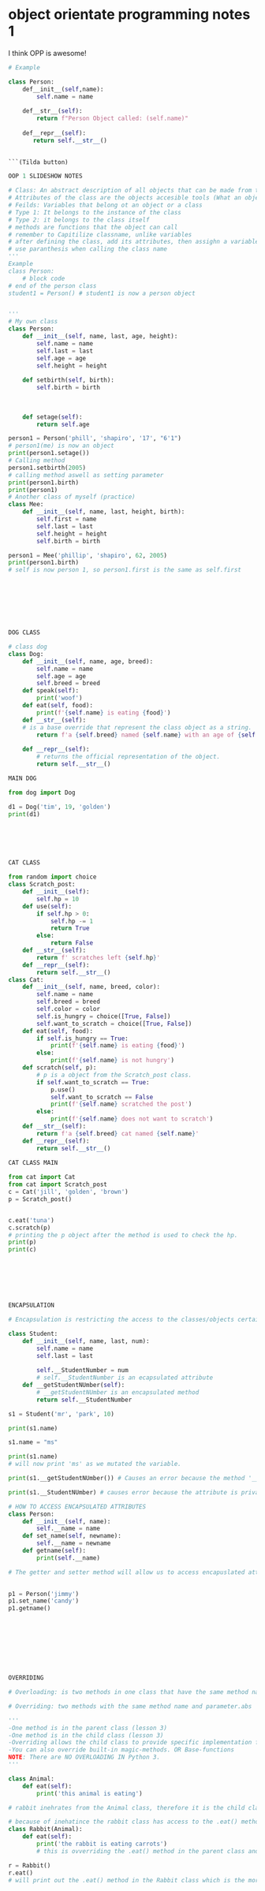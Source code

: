 # object orientate programming notes 1

I think OPP is awesome!

```python 
# Example

class Person:
    def__init__(self,name):
        self.name = name
        
    def__str__(self):
        return f"Person Object called: (self.name)"
       
    def__repr__(self):
       return self.__str__()
       

```(Tilda button)

OOP 1 SLIDESHOW NOTES

# Class: An abstract description of all objects that can be made from this set class where an object can be instantiated from.
# Attributes of the class are the objects accesible tools (What an object could be)
# Feilds: Variables that belong ot an object or a class
# Type 1: It belongs to the instance of the class 
# Type 2: it belongs to the class itself
# methods are functions that the object can call
# remember to Capitilize classname, unlike variables
# after defining the class, add its attributes, then assighn a variable with an instantion of the class to interact with it
# use paranthesis when calling the class name
'''
Example
class Person:
    # block code
# end of the person class
student1 = Person() # student1 is now a person object


'''
# My own class
class Person:
    def __init__(self, name, last, age, height):
        self.name = name
        self.last = last
        self.age = age
        self.height = height
    
    def setbirth(self, birth):
        self.birth = birth
        
          
        
    def setage(self):
        return self.age

person1 = Person('phill', 'shapiro', '17', "6'1")
# person1(me) is now an object
print(person1.setage())
# Calling method
person1.setbirth(2005)
# calling method aswell as setting parameter
print(person1.birth)
print(person1)
# Another class of myself (practice)
class Mee:
    def __init__(self, name, last, height, birth):
        self.first = name
        self.last = last
        self.height = height
        self.birth = birth

person1 = Mee('phillip', 'shapiro', 62, 2005)
print(person1.birth)
# self is now person 1, so person1.first is the same as self.first








DOG CLASS

# class dog
class Dog:
    def __init__(self, name, age, breed):
        self.name = name
        self.age = age
        self.breed = breed
    def speak(self):
        print('woof')
    def eat(self, food):
        print(f'{self.name} is eating {food}')
    def __str__(self):
    # is a base override that represent the class object as a string.
        return f'a {self.breed} named {self.name} with an age of {self.age}'
    
    def __repr__(self):
        # returns the official representation of the object.
        return self.__str__()

MAIN DOG

from dog import Dog

d1 = Dog('tim', 19, 'golden')
print(d1)






CAT CLASS

from random import choice
class Scratch_post:
    def __init__(self):
        self.hp = 10
    def use(self):
        if self.hp > 0:
            self.hp -= 1
            return True
        else:
            return False
    def __str__(self):
        return f' scratches left {self.hp}'
    def __repr__(self):
        return self.__str__()
class Cat:
    def __init__(self, name, breed, color):
        self.name = name
        self.breed = breed
        self.color = color
        self.is_hungry = choice([True, False])
        self.want_to_scratch = choice([True, False])
    def eat(self, food):
        if self.is_hungry == True:
            print(f'{self.name} is eating {food}')
        else:
            print(f'{self.name} is not hungry')
    def scratch(self, p):
        # p is a object from the Scratch_post class.
        if self.want_to_scratch == True:
            p.use()
            self.want_to_scratch == False
            print(f'{self.name} scratched the post')
        else:
            print(f'{self.name} does not want to scratch')
    def __str__(self):
        return f'a {self.breed} cat named {self.name}'
    def __repr__(self):
        return self.__str__()
 
CAT CLASS MAIN

from cat import Cat
from cat import Scratch_post
c = Cat('jill', 'golden', 'brown')
p = Scratch_post()


c.eat('tuna')
c.scratch(p)
# printing the p object after the method is used to check the hp.
print(p)
print(c)







ENCAPSULATION

# Encapsulation is restricting the access to the classes/objects certain attributes and methods. We use (__) to do this.

class Student:
    def __init__(self, name, last, num):
        self.name = name
        self.last = last
        
        self.__StudentNumber = num
        # self.__StudentNumber is an ecapsulated attribute
    def __getStudentNUmber(self):
        # __getStudentNUmber is an encapsulated method
        return self.__StudentNumber

s1 = Student('mr', 'park', 10)

print(s1.name)

s1.name = "ms"

print(s1.name)
# will now print 'ms' as we mutated the variable.

print(s1.__getStudentNUmber()) # Causes an error because the method '__getstudentNumber' has encapsulation. if it did not have __, then the number would print.

print(s1.__StudentNUmber) # causes error because the attribute is private.

# HOW TO ACCESS ENCAPSULATED ATTRIBUTES
class Person:
    def __init__(self, name):
        self.__name = name
    def set_name(self, newname):
        self.__name = newname
    def getname(self):
        print(self.__name)

# The getter and setter method will allow us to access encapuslated attributes.
    

p1 = Person('jimmy')
p1.set_name('candy')
p1.getname()









OVERRIDING

# Overloading: is two methods in one class that have the same method name, but differernt parameters.

# Overriding: two methods with the same method name and parameter.abs

'''
-One method is in the parent class (lesson 3)
-One method is in the child class (lesson 3)
-Overriding allows the child class to provide specific implementation for a method that exists in the parent class
-You can also override built-in magic-methods. OR Base-functions
NOTE: There are NO OVERLOADING IN Python 3.
'''

class Animal:
    def eat(self):
        print('this animal is eating')

# rabbit inehrates from the Animal class, therefore it is the child class

# because of inehatince the rabbit class has access to the .eat() method in the animal class.
class Rabbit(Animal):
    def eat(self):
        print('the rabbit is eating carrots')
        # this is ovverriding the .eat() method in the parent class and then providing a more specific implementation.

r = Rabbit()
r.eat()
# will print out the .eat() method in the Rabbit class which is the more specific implementation of the method.








BASE OVERRIDES

# Base Overrides

# two different classes can have the same attributes and methods.

# a child class and parent class have an overrided method, where the child class utilizes the parent method differntly (Example in Overriding.py)

# EXAMPLE

class Dog:
    def __init__(self, name):
        self.__name = name
    def __str__(self):
        return f'woof I am {self.__name}'
    # dont have to call the __str__ function. It is a base override in python that makes our object readable.
d = Dog('jimmy')
print(d)

# __repr__(object) returns a strong containing a printable represntation of an object.

# __str__() allows us to convert out object to a string.

# __repr__() allows us to present a printable version of our object.









POLYMORPHISM

# Polymorphism: is a method that can be used across different classes and objects that is dependent on the parameters.

# - Different Classes (non-inherited) can have the same named methods (Simple) → Polymorphism
# - Within a set of inherited classes have the same methods

# EXAMPLE

class Bear:
    def sound(self):
        print('groar')
class Dog:
    def sound(self):
        print('woof woof')
def makesound(animalType):
    animalType.sound()

b = Bear()
d = Dog()
makesound(b)
makesound(d)
# in conclusion we gave two differnt classes same methods, hence polymorphism.

# Overriding is also an example of Polymorphism

class Person:
    def __init__(self, name, age):
        self.__name = name
        self.__age = age
    def show(self):
        return self.__name
    def show(self, num):
        return f'{self.__name}, {self.__age}'

# the show method is presented twice in one class and has different parameters hence overloading.
  
  
  
  





INHERITANCE

# Inheritance is when an object or class is based another class; where its features are from a parent class

'''
Types:

- Single Inheritance: a subclass inheriting the features of a single superclass/parent class.
- Multiple inheritnace: a subclass inheriting the features of a multiple parent class
- Multilevel inheritnace: a subclass inheriting from another subclass A - B - C.
'''

# What can we do with inheritance: a child will recieve all attributes and methods of the parent.

# the child can than enhance itself with new attributes and methods. The child can also OVERRIDE attributes and methods for their own liking.

# if a child class inherits the parent class: the child does not need a new __init__() unless it requires new attributes.

# the child does not need to reinstate the parents methods unless you override them.

#EXAMPLE
class Parent:
    def __init__(self, name):
         self.__name = name
    def getname(self):
        return self.__name

# Child class
class Child(Parent):
    def __init__(self, name, num):
        Parent.__init__(self, name)
        self.__num = num
    def getChildname(self):
        return f'{self.__num}, {self.getname()}'
        # using the method 'self.getname()' from the parent class.
p = Parent('jill')
c = Child('hello' ,19)
print(c.getChildname())  
print(p.getname())
print(c.getname())

# What is super(): is a built in method for classes to refer to their parent class.

class Parent:
    def __init__(self, name):
         self.__name = name
    def getname(self):
        return self.__name

# Child class
class Child(Parent):
    def __init__(self, name, num):
        super().__init__(name)
        #
        self.__num = num
    def getChildname(self):
        return f'{self.__num}, {self.getname()}'
        # using the method 'self.getname()' from the parent class.
p = Parent('jill')
c = Child('hello' ,19)
print(c.getChildname())  
print(p.getname())
print(c.getname())
# using method from parent class for our child object (another class).



# inheritance video
class Dog:
    def __init__(self, name, age, friendliness):
        self.name = name
        self.age = age
        self.friendliness = friendliness
    
    def like_walks(self):
        return True
# "class Samoyed(Dog)" this means that samoyed is a child class of the class Dog.
class Samoyed(Dog):
    def __init__(self, name, age, friendliness):
        super().__init__(name, age, friendliness)
        # what this means is that it calls the initlization (__init__) from the superclass.

         
    
    

class Poodle(Dog):
    def __init__(self, name, age, friendliness):
        super().__init__(name, age, friendliness)
         # because of super we dont need to reset attributes
            # Ex: self.name = name
    def shedding_amount(self):
        return 0
        


        

class Golden(Dog):
    def __init__(self, name, age, friendliness):
        super().__init__(name, age, friendliness)
    def fetch_ability(self):
        if self.age < 2:
            return 8
        elif self.age < 10:
            return 10
        else:
            return 7 


d = Samoyed('sammy', 2, 10)
print(d.name, d.age, d.friendliness)
print(d.like_walks())



# MULTIPLE INHERITANCE: where there is more than one superclass

class GoldenDoodle(Poodle, Golden):
    def __init__(self, name, age, friendliness):
        super().__init__(name, age, friendliness)


goldie = GoldenDoodle('goldie', 1, 10)
print(goldie.name, goldie.age, goldie.friendliness)
print(goldie.like_walks())
print(goldie.shedding_amount())
print(goldie.fetch_ability())
# we have the same __init__ method 3 times.
# alot of code repetition.

# POLYMORPHISM

# Inheritance Video
class Dog:
    def __init__(self, name, age, friendliness):
        self.name = name
        self.age = age
        self.friendliness = friendliness
    
    def like_walks(self):
        return True
    def barks(self):
        return 'woof'
# "class Samoyed(Dog)" this means that samoyed is a child class of the class Dog.
class Samoyed(Dog):
    def __init__(self, name, age, friendliness):
        super().__init__(name, age, friendliness)
        # what this means is that it calls the initlization (__init__) from the superclass.

         
    
    

class Poodle(Dog):
    def __init__(self, name, age, friendliness):
        super().__init__(name, age, friendliness)
         # because of super we dont need to reset attributes
            # Ex: self.name = name
    def shedding_amount(self):
        return 0
        


        

class Golden(Dog):
    def __init__(self, name, age, friendliness):
        super().__init__(name, age, friendliness)
    def fetch_ability(self):
        if self.age < 2:
            return 8
        elif self.age < 10:
            return 10
        else:
            return 7 


d = Samoyed('sammy', 2, 10)
print(d.name, d.age, d.friendliness)
print(d.like_walks())



# MULTIPLE INHERITANCE: where there is more than one superclass

class GoldenDoodle(Poodle, Golden):
    def __init__(self, name, age, friendliness):
        super().__init__(name, age, friendliness)
    def barks(self):
        return 'no'


goldie = GoldenDoodle('goldie', 1, 10)
print(goldie.name, goldie.age, goldie.friendliness)
print(goldie.like_walks())
print(goldie.barks())
print(goldie.shedding_amount())


OOP VIDEO NOTES

# Object Orientated Programming in Python

# WHAT IS AN OBJECT


def hello():
    print('hello')

x = 1 

# Type prints out the type of the data the argument is (Example '1' is a int).

print(type(hello))

# When u create something in python u are creating an object which is an instance of a specific class, and that class defines the way an object interacts with other things in our program.

x = 1

y = 'hello'

print(x + y)

# Because the objects are different typeso data they cannot interact with one another. 


# METHODS

string = 'hello'
print(string.upper())

# .upper() is a method acting on object type string stored in variable called string. It converts the string into uppercase letters.

# CREATING A CLASS

class Dog:
    def add_one(self, x):
        return x + 1
    def bark(self):
        print('bark')

# created a class called Dog

# method called bark and called add_one.
d = Dog()
# d is an object of the class 'Dog'
d.bark()
# calling our method 'bark' on our dog object.
print(d.add_one(2))
# This is calling the method 'add_one' on our dog object.



# INIT METHOD

class Cat:

    # __init__ intillizes the cat object.

    def __init__(self, name, age):
        self.name = name
        print(name)

      # self.name = name is an attribute of the class cat.


    def get_name(self):
        return self.name

    # need to add self so python knows which obj we are looking at.

       # 'self' allows us to accesss attributes specific to each cat object.

  

c = Cat('Marel', 13)
print(c.name)

c2 = Cat('bill', 18)
print(c2.name)

c.get_name()
# return name of obj c.
c2.get_name()
# returns name of obj c2. (different from c.get_name)


# MODIFYING ATTRIBUTES

class Cat:

    def __init__(self, name, age):
        self.name = name
        self.age = age
        

    
    def set_newage(self, age):
        # this method modifies the self.age atrribute by changing its value.
        self.age = age
        print(age)

c = Cat('time', 13)
c.set_newage(15)
c2 = Cat('heloo', 17)
c2.set_newage(89)


# MULTIPLE CLASSES (Classes interacting with another)

class Student:
    def __init__(self, name, age, grade):
        # each student will have these attributes
        self.name = name
        self.age = age 
        self.grade = grade # 0 - 100

    def get_grade(self):
        # method that gets students grade.
        return self.grade

class Course:
    # add students to course
    def __init__(self, name, max_students):
        self.name = name
        self.max_students = max_students
        # made an attribute that is not in parameter
        self.students = []
        

    def add_students(self, student):
        # this 'student' is an instance of student object from the class Student
        if len(self.students) < self.max_students:
            self.students.append(student)
            return True
        return False

    def get_average_grade(self):
        value = 0
        for student in self.students:
            value += student.get_grade()
            # use method just incase we change attribute.
        return value / len(self.students)
        
        
s1 = Student('tim', 19, 95)
s2 = Student('bill', 19, 75)
s3 = Student('tim', 19, 65)
s4 = Student('tim', 14, 55)

course = Course('Math', 2)
# by calling the add_student method we are adding students to the course
course.add_students(s1)
course.add_students(s2)
print(course.students[0].name)
# at this point both code is telling us that both things in our list are student objects.
print(course.get_average_grade())


# INHERITANCE

# Generilization
class Pet:
    def __init__(self, name, age):
        self.name = name
        self.age = age
    def show(self):
        print (f'I am {self.name} and I am {self.age} years old')
        
    def speak(self):
        print('i dont know what i say')

class Cat(Pet):
     # inheriting class Pet
    def __init__(self, name, age, color):
        super().__init__(name, age)
        #.__init__ defines the method that we want to call, and name and age are the arguments we want to pass. its gonna redifine age and name, and then we can add color.
        # super stands for reference the super class (Pet class (class we inheritad from))
        self.color = color
        
    def speak(self):
        print('meow')

    def show(self):
        print (f'I am {self.name} and I am {self.age} years old and i am {self.color}')


class Dog(Pet):
  
        
    def speak(self):
        print('bark')
    
    

class Fish(Pet):
    pass

p = Pet('tim', 19)
p.show()
p.speak()
c = Cat('bill', 34, 'green')
c.show()

# Even though there is no method called show in class cat. the method still works for object of the Cat class. This is because of inheritance.
c.speak()
d = Dog('jill', 25,)
d.show()
d.speak()

# soeak method is different for the dog class, than the cat class.

# if there is method of the same name in the child class and parent class, the child class will override the parent class method.

f = Fish('bubbles', 19)
f.speak()

# beacause fish does not have speak method. speak from the parent class is used.

# overall when we have classes that are very similar, we should create a parent class to be used for both classes that are very similar to each other.

# CLASS ATTRIBUTES
# class attributes are attributes specific to a class, and not an object.

class Person:
    # this is a class attribute because not defined in __init__ method. (not gonna change). 
    number_of_people = 0
    def __init__(self, name):
        self.name = name
p1 = Person('tim')
p2 = Person('jill')

Person.number_of_people = 8

print(p2.number_of_people)




ENCAPSULATION PRACTICE

# Encapsulation Practice

class User:
    def __init__(self, username, level):
        '''
            all attributes are encapsulated with __ in the front
            two attributes are set by the initialization arguments: username, level
            logged_in attribute is set to False automatically
            pwd attribute will be controlled by a setter method: set_pwd()
        '''
        self.__username = username
        self.__level = str(level).lower().capitalize()
        self.__pwd = self.__set_pwd()
        self.__logged_in = False

    def __set_pwd(self):
        # a setter method to set our password
        # this code can be improved upon to create stronger password requirements
        get_pwd = input("Enter a password: ")
        return get_pwd

    # override example
    def isalpha(self):
        # example of override. String has an .isalpha() as well while our class has one too
        # their behaviour is different but they are a SAME NAMED method; therefore, it is an example of overriding
        return self.__level == 'Alpha'

    def login(self, pwd):
        # a very basic login method
        if pwd == self.__pwd:
            self.__logged_in = True
            print(f'{self.__username} has now logged in')
           
       
        else:
            print('Wrong Password.')
            

    def logout(self):
        # a very basic logout method
        if self.__logged_in == True:
            
            print(f'{self.__username} has logged out.')
            
        else:
            print('Already Logged Out or has not logged in yet.')
            

    def __str__(self):
        # Base override of the string built-method
        return f'User: {self.__username}'

    def __repr__(self):
        return self.__str__()
# end of user

# NEED MORE HELP TO UNDERSTAND


ENCAPSULATION MAIN

# Encapsulation Practice
from encap import User

'''
User needs two attributes arguments: Username and User Status (Alpha, Beta)
Methods:
    login()
    logout()
'''
test = User('POOPOO', 'Alpha') # Creating an Alpha level user with username: POOPOO
test.login('qwerty') # logging in with a wrong password
 # logging in with a right password
test.logout() # logging out
 # logging out again when we already logged out
print('is test alpha?', test.isalpha()) # checking to see if .isalpha() is working







POINT CLASS

class Point:
    def __init__(self, x, y):
        self.x = x
        self.y = y
    def __mul__(self, num):
        # this is the multiplication operator override
        return Point(self.x * num, self.y * num)
        # WHY DO WE NEED THIS?
        
    def distance(self, other_point):
        # we assume other_point is a Point() object
        diff_x = (self.x - other_point.x) ** 2
        diff_y = (self.y - other_point.y) ** 2
        result = (diff_x + diff_y) ** 0.5
        return result

    def __str__(self):
        return f"Point Object ({self.x}, {self.y})"

    def __repr__(self):
        return self.__str__()


POINT MAIN


from point import Point

test1 = Point(2,6)
test2 = Point(-1,5)
origin = Point(0,0)
test3 = Point(5,0)

print(test1)
print(test2)
print(origin)
print("Distance from origin to (5,0)", origin.distance(test3))

test4 = test1 * 3
print(test4)










 
